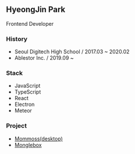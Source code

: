 ## HyeongJin Park
Frontend Developer

### History
- Seoul Digitech High School / 2017.03 ~ 2020.02
- Ablestor Inc. / 2019.09 ~

### Stack
- JavaScript
- TypeScript
- React
- Electron
- Meteor

### Project
- [Mommoss(desktop)](https://mommoss.com/)
- [Monglebox](https://monglebox.com/)
